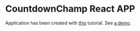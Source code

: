 # CountdownChamp React APP

Application has been created with [this](https://www.udemy.com/react-js-and-redux-mastering-web-apps/learn/v4/content) tutorial. See [a demo](https://webwarriors.pl/michalwielgus).
